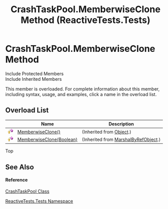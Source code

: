 ﻿---
title: CrashTaskPool.MemberwiseClone Method  (ReactiveTests.Tests)
TOCTitle: MemberwiseClone Method
ms:assetid: Overload:ReactiveTests.Tests.CrashTaskPool.MemberwiseClone
ms:mtpsurl: https://msdn.microsoft.com/en-us/library/reactivetests.tests.crashtaskpool.memberwiseclone(v=VS.103)
ms:contentKeyID: 36620751
ms.date: 06/28/2011
mtps_version: v=VS.103
f1_keywords:
- ReactiveTests.Tests.CrashTaskPool.MemberwiseClone
dev_langs:
- CSharp
- JScript
- VB
- FSharp
---

# CrashTaskPool.MemberwiseClone Method

Include Protected Members  
Include Inherited Members  

This member is overloaded. For complete information about this member, including syntax, usage, and examples, click a name in the overload list.

## Overload List

<table>
<thead>
<tr class="header">
<th> </th>
<th>Name</th>
<th>Description</th>
</tr>
</thead>
<tbody>
<tr class="odd">
<td><img src="images\Hh303103.protmethod(en-us,VS.103).gif" title="Protected method" alt="Protected method" /></td>
<td><a href="https://msdn.microsoft.com/en-us/library/57ctke0a">MemberwiseClone()</a></td>
<td>(Inherited from <a href="https://msdn.microsoft.com/en-us/library/e5kfa45b">Object</a>.)</td>
</tr>
<tr class="even">
<td><img src="images\Hh303103.protmethod(en-us,VS.103).gif" title="Protected method" alt="Protected method" /></td>
<td><a href="https://msdn.microsoft.com/en-us/library/m:system.marshalbyrefobject.memberwiseclone(system.boolean)(v=VS.103)">MemberwiseClone(Boolean)</a></td>
<td>(Inherited from <a href="https://msdn.microsoft.com/en-us/library/w4302s1f">MarshalByRefObject</a>.)</td>
</tr>
</tbody>
</table>

Top

## See Also

#### Reference

[CrashTaskPool Class](hh303372\(v=vs.103\).md)

[ReactiveTests.Tests Namespace](hh289046\(v=vs.103\).md)

